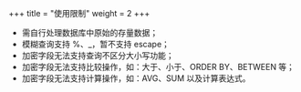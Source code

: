 +++
title = "使用限制"
weight = 2
+++

- 需自行处理数据库中原始的存量数据；
- 模糊查询支持 %、_，暂不支持 escape；
- 加密字段无法支持查询不区分大小写功能；
- 加密字段无法支持比较操作，如：大于、小于、ORDER BY、BETWEEN 等；
- 加密字段无法支持计算操作，如：AVG、SUM 以及计算表达式。
